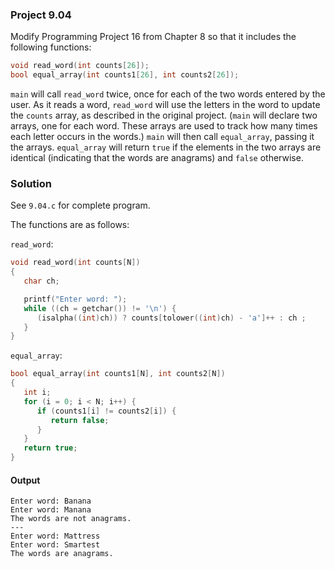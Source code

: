 ### Project 9.04
Modify Programming Project 16 from Chapter 8 so that it includes the following functions:
```c
void read_word(int counts[26]);
bool equal_array(int counts1[26], int counts2[26]);
```
`main` will call `read_word` twice, once for each of the two words entered by the user. As it reads a word, `read_word` will use the letters in the word to update the `counts` array, as described in the original project. (`main` will declare two arrays, one for each word. These arrays are used to track how many times each letter occurs in the words.) `main` will then call `equal_array`, passing it the arrays. `equal_array` will return `true` if the elements in the two arrays are identical (indicating that the words are anagrams) and `false` otherwise.
### Solution
See `9.04.c` for complete program.

The functions are as follows:

`read_word`:
```c
void read_word(int counts[N])
{
   char ch;

   printf("Enter word: ");
   while ((ch = getchar()) != '\n') {
      (isalpha((int)ch)) ? counts[tolower((int)ch) - 'a']++ : ch ;
   }
}
```
`equal_array`:
```c
bool equal_array(int counts1[N], int counts2[N])
{
   int i;
   for (i = 0; i < N; i++) {
      if (counts1[i] != counts2[i]) {
         return false;
      }
   }
   return true;
}
```
#### Output
```
Enter word: Banana
Enter word: Manana
The words are not anagrams.
---
Enter word: Mattress
Enter word: Smartest
The words are anagrams.
```
